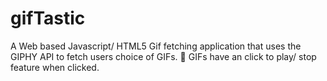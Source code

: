# gifTastic
A Web based Javascript/ HTML5 Gif fetching application that uses the GIPHY API to fetch users choice of GIFs. :vertical_traffic_light: GIFs have an click to play/ stop feature when clicked.
